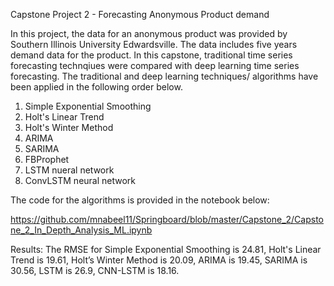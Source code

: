 Capstone Project 2 - Forecasting Anonymous Product demand 

In this project, the data for an anonymous product was provided by Southern Illinois University Edwardsville. The data includes five years demand data for the product. In this capstone, traditional time series forecasting technqiues were compared with deep learning time series forecasting. The traditional and deep learning techniques/ algorithms have been applied in the following order below. 

1. Simple Exponential Smoothing
2. Holt's Linear Trend
3. Holt's Winter Method
4. ARIMA
5. SARIMA
6. FBProphet 
7. LSTM nueral network
8. ConvLSTM neural network 


The code for the algorithms is provided in the notebook below: 

https://github.com/mnabeel11/Springboard/blob/master/Capstone_2/Capstone_2_In_Depth_Analysis_ML.ipynb



Results: The RMSE for 
  Simple Exponential Smoothing is 24.81,
  Holt's Linear Trend is 19.61,
  Holt’s Winter Method is 20.09,
  ARIMA is 19.45,
  SARIMA is 30.56,
  LSTM is 26.9,
  CNN-LSTM is 18.16.


  
  
  


  
 

